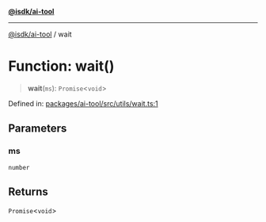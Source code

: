[**@isdk/ai-tool**](../README.md)

***

[@isdk/ai-tool](../globals.md) / wait

# Function: wait()

> **wait**(`ms`): `Promise`\<`void`\>

Defined in: [packages/ai-tool/src/utils/wait.ts:1](https://github.com/isdk/ai-tool.js/blob/b0ee9498dddfa5222989cf00502bb34c601df743/src/utils/wait.ts#L1)

## Parameters

### ms

`number`

## Returns

`Promise`\<`void`\>

